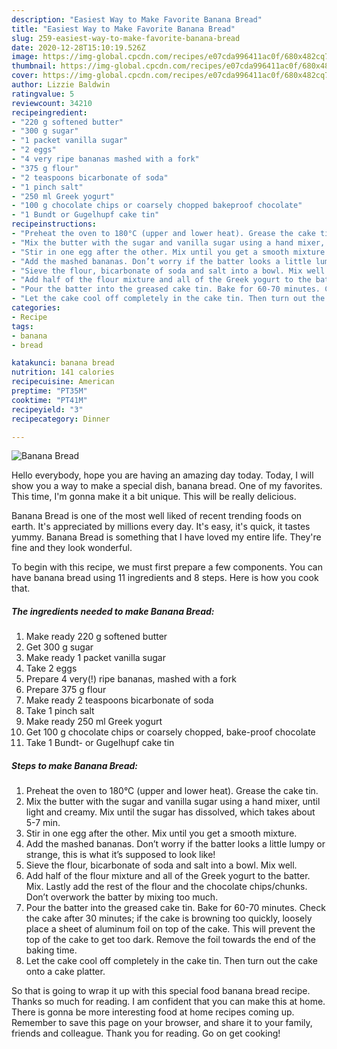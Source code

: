 ```yaml
---
description: "Easiest Way to Make Favorite Banana Bread"
title: "Easiest Way to Make Favorite Banana Bread"
slug: 259-easiest-way-to-make-favorite-banana-bread
date: 2020-12-28T15:10:19.526Z
image: https://img-global.cpcdn.com/recipes/e07cda996411ac0f/680x482cq70/banana-bread-recipe-main-photo.jpg
thumbnail: https://img-global.cpcdn.com/recipes/e07cda996411ac0f/680x482cq70/banana-bread-recipe-main-photo.jpg
cover: https://img-global.cpcdn.com/recipes/e07cda996411ac0f/680x482cq70/banana-bread-recipe-main-photo.jpg
author: Lizzie Baldwin
ratingvalue: 5
reviewcount: 34210
recipeingredient:
- "220 g softened butter"
- "300 g sugar"
- "1 packet vanilla sugar"
- "2 eggs"
- "4 very ripe bananas mashed with a fork"
- "375 g flour"
- "2 teaspoons bicarbonate of soda"
- "1 pinch salt"
- "250 ml Greek yogurt"
- "100 g chocolate chips or coarsely chopped bakeproof chocolate"
- "1 Bundt or Gugelhupf cake tin"
recipeinstructions:
- "Preheat the oven to 180°C (upper and lower heat). Grease the cake tin."
- "Mix the butter with the sugar and vanilla sugar using a hand mixer, until light and creamy. Mix until the sugar has dissolved, which takes about 5-7 min."
- "Stir in one egg after the other. Mix until you get a smooth mixture."
- "Add the mashed bananas. Don’t worry if the batter looks a little lumpy or strange, this is what it’s supposed to look like!"
- "Sieve the flour, bicarbonate of soda and salt into a bowl. Mix well."
- "Add half of the flour mixture and all of the Greek yogurt to the batter. Mix. Lastly add the rest of the flour and the chocolate chips/chunks. Don’t overwork the batter by mixing too much."
- "Pour the batter into the greased cake tin. Bake for 60-70 minutes. Check the cake after 30 minutes; if the cake is browning too quickly, loosely place a sheet of aluminum foil on top of the cake. This will prevent the top of the cake to get too dark. Remove the foil towards the end of the baking time."
- "Let the cake cool off completely in the cake tin. Then turn out the cake onto a cake platter."
categories:
- Recipe
tags:
- banana
- bread

katakunci: banana bread 
nutrition: 141 calories
recipecuisine: American
preptime: "PT35M"
cooktime: "PT41M"
recipeyield: "3"
recipecategory: Dinner

---
```



![Banana Bread](https://img-global.cpcdn.com/recipes/e07cda996411ac0f/680x482cq70/banana-bread-recipe-main-photo.jpg)

Hello everybody, hope you are having an amazing day today. Today, I will show you a way to make a special dish, banana bread. One of my favorites. This time, I'm gonna make it a bit unique. This will be really delicious.

Banana Bread is one of the most well liked of recent trending foods on earth. It's appreciated by millions every day. It's easy, it's quick, it tastes yummy. Banana Bread is something that I have loved my entire life. They're fine and they look wonderful.




To begin with this recipe, we must first prepare a few components. You can have banana bread using 11 ingredients and 8 steps. Here is how you cook that.

<!--inarticleads1-->

##### The ingredients needed to make Banana Bread:

1. Make ready 220 g softened butter
1. Get 300 g sugar
1. Make ready 1 packet vanilla sugar
1. Take 2 eggs
1. Prepare 4 very(!) ripe bananas, mashed with a fork
1. Prepare 375 g flour
1. Make ready 2 teaspoons bicarbonate of soda
1. Take 1 pinch salt
1. Make ready 250 ml Greek yogurt
1. Get 100 g chocolate chips or coarsely chopped, bake-proof chocolate
1. Take 1 Bundt- or Gugelhupf cake tin




<!--inarticleads2-->

##### Steps to make Banana Bread:

1. Preheat the oven to 180°C (upper and lower heat). Grease the cake tin.
1. Mix the butter with the sugar and vanilla sugar using a hand mixer, until light and creamy. Mix until the sugar has dissolved, which takes about 5-7 min.
1. Stir in one egg after the other. Mix until you get a smooth mixture.
1. Add the mashed bananas. Don’t worry if the batter looks a little lumpy or strange, this is what it’s supposed to look like!
1. Sieve the flour, bicarbonate of soda and salt into a bowl. Mix well.
1. Add half of the flour mixture and all of the Greek yogurt to the batter. Mix. Lastly add the rest of the flour and the chocolate chips/chunks. Don’t overwork the batter by mixing too much.
1. Pour the batter into the greased cake tin. Bake for 60-70 minutes. Check the cake after 30 minutes; if the cake is browning too quickly, loosely place a sheet of aluminum foil on top of the cake. This will prevent the top of the cake to get too dark. Remove the foil towards the end of the baking time.
1. Let the cake cool off completely in the cake tin. Then turn out the cake onto a cake platter.




So that is going to wrap it up with this special food banana bread recipe. Thanks so much for reading. I am confident that you can make this at home. There is gonna be more interesting food at home recipes coming up. Remember to save this page on your browser, and share it to your family, friends and colleague. Thank you for reading. Go on get cooking!
